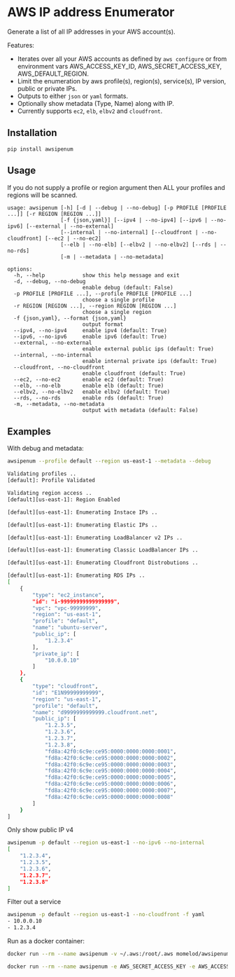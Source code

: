 # AWS IP address Enumerator

Generate a list of all IP addresses in your AWS account(s).

Features:
* Iterates over all your AWS accounts as defined by `aws configure` or from environment vars AWS_ACCESS_KEY_ID, AWS_SECRET_ACCESS_KEY, AWS_DEFAULT_REGION.
* Limit the enumeration by aws profile(s), region(s), service(s), IP version, public or private IPs.
* Outputs to either `json` or `yaml` formats.
* Optionally show metadata (Type, Name) along with IP.
* Currently supports `ec2`, `elb`, `elbv2` and `cloudfront`.


## Installation
```
pip install awsipenum
```

## Usage
If you do not supply a profile or region argument then ALL your profiles and regions will be scanned.

```
usage: awsipenum [-h] [-d | --debug | --no-debug] [-p PROFILE [PROFILE ...]] [-r REGION [REGION ...]]
                 [-f {json,yaml}] [--ipv4 | --no-ipv4] [--ipv6 | --no-ipv6] [--external | --no-external]
                 [--internal | --no-internal] [--cloudfront | --no-cloudfront] [--ec2 | --no-ec2]
                 [--elb | --no-elb] [--elbv2 | --no-elbv2] [--rds | --no-rds]
                 [-m | --metadata | --no-metadata]

options:
  -h, --help            show this help message and exit
  -d, --debug, --no-debug
                        enable debug (default: False)
  -p PROFILE [PROFILE ...], --profile PROFILE [PROFILE ...]
                        choose a single profile
  -r REGION [REGION ...], --region REGION [REGION ...]
                        choose a single region
  -f {json,yaml}, --format {json,yaml}
                        output format
  --ipv4, --no-ipv4     enable ipv4 (default: True)
  --ipv6, --no-ipv6     enable ipv6 (default: True)
  --external, --no-external
                        enable external public ips (default: True)
  --internal, --no-internal
                        enable internal private ips (default: True)
  --cloudfront, --no-cloudfront
                        enable cloudfront (default: True)
  --ec2, --no-ec2       enable ec2 (default: True)
  --elb, --no-elb       enable elb (default: True)
  --elbv2, --no-elbv2   enable elbv2 (default: True)
  --rds, --no-rds       enable rds (default: True)
  -m, --metadata, --no-metadata
                        output with metadata (default: False)
```

## Examples

With debug and metadata:

```bash
awsipenum --profile default --region us-east-1 --metadata --debug

Validating profiles ..
[default]: Profile Validated

Validating region access ..
[default][us-east-1]: Region Enabled

[default][us-east-1]: Enumerating Instace IPs ..

[default][us-east-1]: Enumerating Elastic IPs ..

[default][us-east-1]: Enumerating LoadBalancer v2 IPs ..

[default][us-east-1]: Enumerating Classic LoadBalancer IPs ..

[default][us-east-1]: Enumerating Cloudfront Distrobutions ..

[default][us-east-1]: Enumerating RDS IPs ..
[
    {
        "type": "ec2_instance",
        "id": "i-99999999999999999",
        "vpc": "vpc-99999999",
        "region": "us-east-1",
        "profile": "default",
        "name": "ubuntu-server",
        "public_ip": [
            "1.2.3.4"
        ],
        "private_ip": [
            "10.0.0.10"
        ]
    },
    {
        "type": "cloudfront",
        "id": "E1N99999999999",
        "region": "us-east-1",
        "profile": "default",
        "name": "d9999999999999.cloudfront.net",
        "public_ip": [
            "1.2.3.5",
            "1.2.3.6",
            "1.2.3.7",
            "1.2.3.8",
            "fd8a:42f0:6c9e:ce95:0000:0000:0000:0001",
            "fd8a:42f0:6c9e:ce95:0000:0000:0000:0002",
            "fd8a:42f0:6c9e:ce95:0000:0000:0000:0003",
            "fd8a:42f0:6c9e:ce95:0000:0000:0000:0004",
            "fd8a:42f0:6c9e:ce95:0000:0000:0000:0005",
            "fd8a:42f0:6c9e:ce95:0000:0000:0000:0006",
            "fd8a:42f0:6c9e:ce95:0000:0000:0000:0007",
            "fd8a:42f0:6c9e:ce95:0000:0000:0000:0008"
        ]
    }
]
```

Only show public IP v4
```bash
awsipenum -p default --region us-east-1 --no-ipv6 --no-internal
[
    "1.2.3.4",
    "1.2.3.5",
    "1.2.3.6",
    "1.2.3.7",
    "1.2.3.8"
]
```

Filter out a service
```bash
awsipenum -p default --region us-east-1 --no-cloudfront -f yaml
- 10.0.0.10
- 1.2.3.4
```

Run as a docker container:
```bash
docker run --rm --name awsipenum -v ~/.aws:/root/.aws momelod/awsipenum --profile my-named-profile --region us-east-1

docker run --rm --name awsipenum -e AWS_SECRET_ACCESS_KEY -e AWS_ACCESS_KEY_ID -e AWS_DEFAULT_REGION momelod/awsipenum 
```
